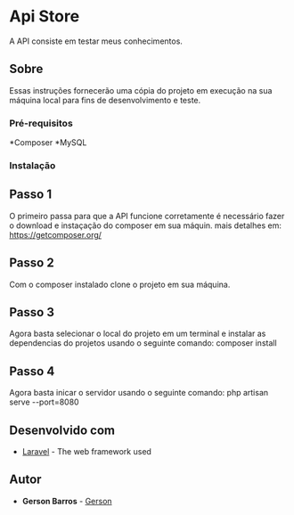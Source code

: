 # Api Store

A API consiste em testar meus conhecimentos.

## Sobre

Essas instruções fornecerão uma cópia do projeto em execução na sua máquina local para fins de desenvolvimento e teste.

### Pré-requisitos

*Composer
*MySQL

### Instalação

## Passo 1
O primeiro passa para que a API funcione corretamente é necessário fazer o download e instaçação do composer em sua máquin.
mais detalhes em: https://getcomposer.org/

## Passo 2
Com o composer instalado clone o projeto em sua máquina.

## Passo 3
Agora basta selecionar o local do projeto em um terminal e instalar as dependencias do projetos usando o seguinte comando:
composer install

## Passo 4
Agora basta inicar o servidor usando o seguinte comando:
php artisan serve --port=8080


## Desenvolvido com

* [Laravel](https://laravel.com/) - The web framework used


## Autor

* **Gerson Barros** - [Gerson](https://github.com/gbarros1994)
